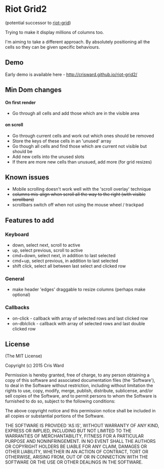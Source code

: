 # Riot Grid2

(potential successor to [riot-grid](https://github.com/crisward/riot-grid))

Trying to make it display millions of columns too.

I'm aiming to take a different approach. By absolutely positioning all the cells so they can be given 
specific behaviours.

## Demo

Early demo is available here - http://crisward.github.io/riot-grid2/


## Min Dom changes

#### On first render

* Go through all cells and add those which are in the visible area

#### on scroll

* Go through current cells and work out which ones should be removed
* Store the keys of these cells in an 'unused' array
* Go though all cells and find those which are current not visible but should be
* Add new cells into the unused slots
* If there are more new cells than unusued, add more (for grid resizes) 

## Known issues

* Mobile scrolling doesn't work well with the 'scroll overlay' technique
* ~~columns mis-align when scroll all the way to the right (with visible scrollbars)~~
* scrollbars switch off when not using the mouse wheel / trackpad

## Features to add

### Keyboard
* down, select next, scroll to active
* up, select previous, scroll to active
* cmd+down, select next, in addition to last selected
* cmd+up, select previous, in addition to last selected
* shift click, select all between last select and clicked row

### General
* make header 'edges' draggable to resize columns (perhaps make optional)

### Callbacks
* on-click - callback with array of selected rows and last clicked row
* on-dblclick - callback with array of selected rows and last double clicked row 

## License

(The MIT License)

Copyright (c) 2015 Cris Ward

Permission is hereby granted, free of charge, to any person obtaining a copy of this software and associated documentation files (the 'Software'), to deal in the Software without restriction, including without limitation the rights to use, copy, modify, merge, publish, distribute, sublicense, and/or sell copies of the Software, and to permit persons to whom the Software is furnished to do so, subject to the following conditions:

The above copyright notice and this permission notice shall be included in all copies or substantial portions of the Software.

THE SOFTWARE IS PROVIDED 'AS IS', WITHOUT WARRANTY OF ANY KIND, EXPRESS OR IMPLIED, INCLUDING BUT NOT LIMITED TO THE WARRANTIES OF MERCHANTABILITY, FITNESS FOR A PARTICULAR PURPOSE AND NONINFRINGEMENT. IN NO EVENT SHALL THE AUTHORS OR COPYRIGHT HOLDERS BE LIABLE FOR ANY CLAIM, DAMAGES OR OTHER LIABILITY, WHETHER IN AN ACTION OF CONTRACT, TORT OR OTHERWISE, ARISING FROM, OUT OF OR IN CONNECTION WITH THE SOFTWARE OR THE USE OR OTHER DEALINGS IN THE SOFTWARE.

